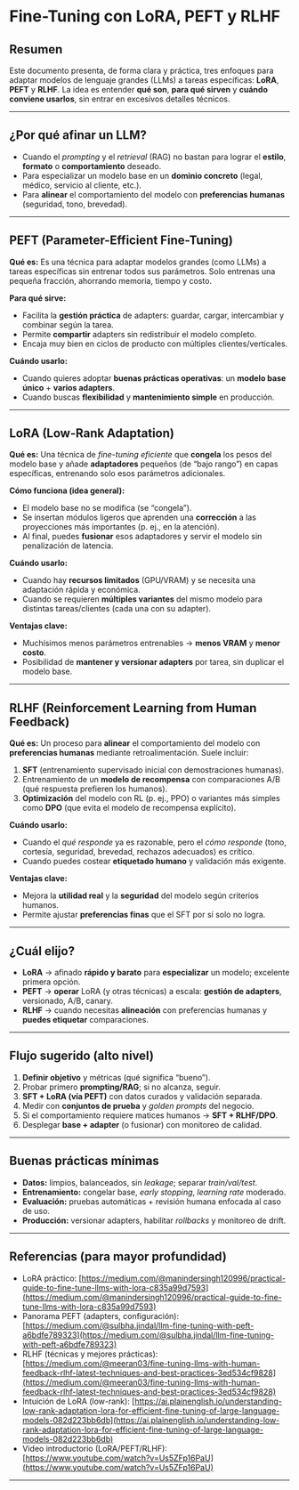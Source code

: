 # Fine-Tuning con LoRA, PEFT y RLHF

## Resumen

Este documento presenta, de forma clara y práctica, tres enfoques para adaptar modelos de lenguaje grandes (LLMs) a tareas específicas: **LoRA**, **PEFT** y **RLHF**. La idea es entender **qué son**, **para qué sirven** y **cuándo conviene usarlos**, sin entrar en excesivos detalles técnicos.

---

## ¿Por qué afinar un LLM?

* Cuando el *prompting* y el *retrieval* (RAG) no bastan para lograr el **estilo**, **formato** o **comportamiento** deseado.
* Para especializar un modelo base en un **dominio concreto** (legal, médico, servicio al cliente, etc.).
* Para **alinear** el comportamiento del modelo con **preferencias humanas** (seguridad, tono, brevedad).

---

## PEFT (Parameter-Efficient Fine-Tuning)

**Qué es:** Es una técnica para adaptar modelos grandes (como LLMs) a tareas específicas sin entrenar todos sus parámetros. Solo entrenas una pequeña fracción, ahorrando memoria, tiempo y costo.

**Para qué sirve:**

* Facilita la **gestión práctica** de adapters: guardar, cargar, intercambiar y combinar según la tarea.
* Permite **compartir** adapters sin redistribuir el modelo completo.
* Encaja muy bien en ciclos de producto con múltiples clientes/verticales.

**Cuándo usarlo:**

* Cuando quieres adoptar **buenas prácticas operativas**: un **modelo base único** + **varios adapters**.
* Cuando buscas **flexibilidad** y **mantenimiento simple** en producción.

---

## LoRA (Low-Rank Adaptation)

**Qué es:** Una técnica de *fine-tuning eficiente* que **congela** los pesos del modelo base y añade **adaptadores** pequeños (de “bajo rango”) en capas específicas, entrenando solo esos parámetros adicionales.

**Cómo funciona (idea general):**

* El modelo base no se modifica (se “congela”).
* Se insertan módulos ligeros que aprenden una **corrección** a las proyecciones más importantes (p. ej., en la atención).
* Al final, puedes **fusionar** esos adaptadores y servir el modelo sin penalización de latencia.

**Cuándo usarlo:**

* Cuando hay **recursos limitados** (GPU/VRAM) y se necesita una adaptación rápida y económica.
* Cuando se requieren **múltiples variantes** del mismo modelo para distintas tareas/clientes (cada una con su adapter).

**Ventajas clave:**

* Muchísimos menos parámetros entrenables → **menos VRAM** y **menor costo**.
* Posibilidad de **mantener y versionar adapters** por tarea, sin duplicar el modelo base.

---

## RLHF (Reinforcement Learning from Human Feedback)

**Qué es:** Un proceso para **alinear** el comportamiento del modelo con **preferencias humanas** mediante retroalimentación. Suele incluir:

1. **SFT** (entrenamiento supervisado inicial con demostraciones humanas).
2. Entrenamiento de un **modelo de recompensa** con comparaciones A/B (qué respuesta prefieren los humanos).
3. **Optimización** del modelo con RL (p. ej., PPO) o variantes más simples como **DPO** (que evita el modelo de recompensa explícito).

**Cuándo usarlo:**

* Cuando el *qué responde* ya es razonable, pero el *cómo responde* (tono, cortesía, seguridad, brevedad, rechazos adecuados) es crítico.
* Cuando puedes costear **etiquetado humano** y validación más exigente.

**Ventajas clave:**

* Mejora la **utilidad real** y la **seguridad** del modelo según criterios humanos.
* Permite ajustar **preferencias finas** que el SFT por sí solo no logra.

---

## ¿Cuál elijo?

* **LoRA** → afinado **rápido y barato** para **especializar** un modelo; excelente primera opción.
* **PEFT** → **operar** LoRA (y otras técnicas) a escala: **gestión de adapters**, versionado, A/B, canary.
* **RLHF** → cuando necesitas **alineación** con preferencias humanas y **puedes etiquetar** comparaciones.

---

## Flujo sugerido (alto nivel)

1. **Definir objetivo** y métricas (qué significa “bueno”).
2. Probar primero **prompting/RAG**; si no alcanza, seguir.
3. **SFT + LoRA (vía PEFT)** con datos curados y validación separada.
4. Medir con **conjuntos de prueba** y *golden prompts* del negocio.
5. Si el comportamiento requiere matices humanos → **SFT + RLHF/DPO**.
6. Desplegar **base + adapter** (o fusionar) con monitoreo de calidad.

---

## Buenas prácticas mínimas

* **Datos:** limpios, balanceados, sin *leakage*; separar *train/val/test*.
* **Entrenamiento:** congelar base, *early stopping*, *learning rate* moderado.
* **Evaluación:** pruebas automáticas + revisión humana enfocada al caso de uso.
* **Producción:** versionar adapters, habilitar *rollbacks* y monitoreo de drift.

---

## Referencias (para mayor profundidad)

* LoRA práctico:
  [https://medium.com/@manindersingh120996/practical-guide-to-fine-tune-llms-with-lora-c835a99d7593](https://medium.com/@manindersingh120996/practical-guide-to-fine-tune-llms-with-lora-c835a99d7593)
* Panorama PEFT (adapters, configuración):
  [https://medium.com/@sulbha.jindal/llm-fine-tuning-with-peft-a6bdfe789323](https://medium.com/@sulbha.jindal/llm-fine-tuning-with-peft-a6bdfe789323)
* RLHF (técnicas y mejores prácticas):
  [https://medium.com/@meeran03/fine-tuning-llms-with-human-feedback-rlhf-latest-techniques-and-best-practices-3ed534cf9828](https://medium.com/@meeran03/fine-tuning-llms-with-human-feedback-rlhf-latest-techniques-and-best-practices-3ed534cf9828)
* Intuición de LoRA (low-rank):
  [https://ai.plainenglish.io/understanding-low-rank-adaptation-lora-for-efficient-fine-tuning-of-large-language-models-082d223bb6db](https://ai.plainenglish.io/understanding-low-rank-adaptation-lora-for-efficient-fine-tuning-of-large-language-models-082d223bb6db)
* Video introductorio (LoRA/PEFT/RLHF):
  [https://www.youtube.com/watch?v=Us5ZFp16PaU](https://www.youtube.com/watch?v=Us5ZFp16PaU)

---
